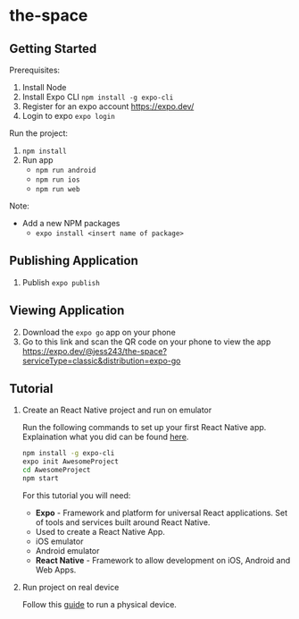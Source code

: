 # the-space

## Getting Started

Prerequisites:

1. Install Node
2. Install Expo CLI `npm install -g expo-cli`
3. Register for an expo account https://expo.dev/
4. Login to expo `expo login`

Run the project:

1. `npm install`
2. Run app
   * `npm run android`
   * `npm run ios`
   * `npm run web`

Note: 
* Add a new NPM packages
  * `expo install <insert name of package>`

## Publishing Application

1. Publish `expo publish`

## Viewing Application
2. Download the `expo go` app on your phone
3. Go to this link and scan the QR code on your phone to view the app https://expo.dev/@jess243/the-space?serviceType=classic&distribution=expo-go

## Tutorial

1. Create an React Native project and run on emulator

    Run the following commands to set up your first React Native app. Explaination what you did can be found [here](https://reactnative.dev/docs/environment-setup).

    ```bash
    npm install -g expo-cli
    expo init AwesomeProject
    cd AwesomeProject
    npm start
    ```

    For this tutorial you will need:

    - **Expo** - Framework and platform for universal React applications. Set of tools and services built around React Native.
    - Used to create a React Native App.
    - iOS emulator
    - Android emulator
    - **React Native** - Framework to allow development on iOS, Android and Web Apps.

2. Run project on real device

    Follow this [guide](https://reactnative.dev/docs/running-on-device) to run a physical device.

